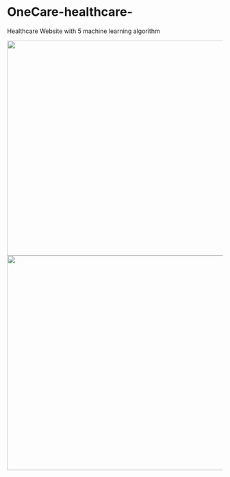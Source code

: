 # OneCare-healthcare-
Healthcare Website with 5 machine learning algorithm

 <img src="/OneCare - Homepage - Google Chrome 2021-04-26 15-11-54 (1).gif" width="700" height="500" />

 <img src="/OneCare - Homepage - Google Chrome 2021-04-26 15-11-54 (1).gif" width="700" height="500" />
